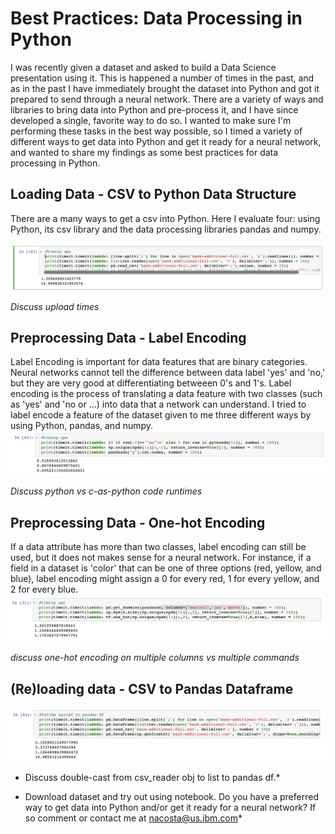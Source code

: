 # Best Practices: Data Processing in Python

I was recently given a dataset and asked to build a Data Science presentation using it. This is happened a number of times in the past, and as in the past I have immediately brought the dataset into Python and got it prepared to send through a neural network. There are a variety of ways and libraries to bring data into Python and pre-process it, and I have since developed a single, favorite way to do so. I wanted to make sure I'm performing these tasks in the best way possible, so I timed a variety of different ways to get data into Python and get it ready for a neural network, and wanted to share my findings as some best practices for data processing in Python.

## Loading Data - CSV to Python Data Structure
There are a many ways to get a csv into Python. Here I evaluate four: using Python, its csv library and the data processing libraries pandas and numpy.

<img src="images/getfile.png">

*Discuss upload times*

## Preprocessing Data - Label Encoding
Label Encoding is important for data features that are binary categories. Neural networks cannot tell the difference between data label 'yes' and 'no,' but they are very good at differentiating betweeen 0's and 1's. Label encoding is the process of translating a data feature with two classes (such as 'yes' and 'no or ...) into data that a network can understand. I tried to label encode a feature of the dataset given to me three different ways by using Python, pandas, and numpy.
<img src="images/labelencode.png">

*Discuss python vs c-as-python code runtimes*

## Preprocessing Data - One-hot Encoding
If a data attribute has more than two classes, label encoding can still be used, but it does not makes sense for a neural network. For instance, if a field in a dataset is 'color' that can be one of three options (red, yellow, and blue), label encoding might assign a 0 for every red, 1 for every yellow, and 2 for every blue. 
<img src="images/onehot.png">

*discuss one-hot encoding on multiple columns vs multiple commands*

## (Re)loading data - CSV to Pandas Dataframe

<img src="images/filetodf.png">

* Discuss double-cast from csv_reader obj to list to pandas df.*

* Download dataset and try out using notebook. Do you have a preferred way to get data into Python and/or get it ready for a neural network? If so comment or contact me at nacosta@us.ibm.com*

